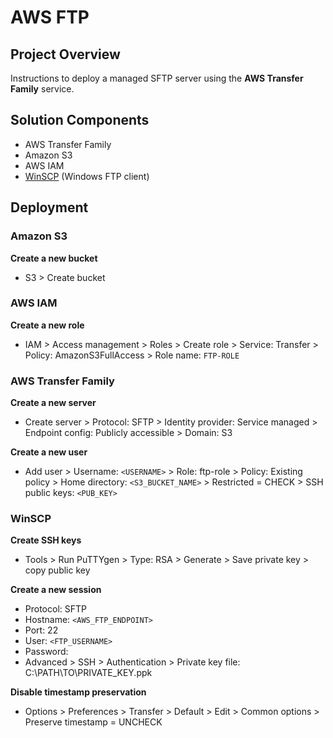 # AWS FTP


## Project Overview
Instructions to deploy a managed SFTP server using the **AWS Transfer Family** service.


## Solution Components
- AWS Transfer Family
- Amazon S3
- AWS IAM
- [WinSCP](https://winscp.net/eng/index.php) (Windows FTP client)


## Deployment
### Amazon S3
**Create a new bucket**
- S3 > Create bucket


### AWS IAM
**Create a new role**
- IAM > Access management > Roles > Create role > Service: Transfer > Policy: AmazonS3FullAccess > Role name: `FTP-ROLE`


### AWS Transfer Family
**Create a new server**
- Create server > Protocol: SFTP > Identity provider: Service managed > Endpoint config: Publicly accessible > Domain: S3

**Create a new user**
- Add user > Username: `<USERNAME>` > Role: ftp-role > Policy: Existing policy > Home directory: `<S3_BUCKET_NAME>` > Restricted = CHECK > SSH public keys: `<PUB_KEY>`


### WinSCP
**Create SSH keys**
- Tools > Run PuTTYgen > Type: RSA > Generate > Save private key > copy public key

**Create a new session**
- Protocol: SFTP
- Hostname: `<AWS_FTP_ENDPOINT>`
- Port: 22
- User: `<FTP_USERNAME>`
- Password:
- Advanced > SSH > Authentication > Private key file: C:\PATH\TO\PRIVATE_KEY.ppk

**Disable timestamp preservation**
- Options > Preferences > Transfer > Default > Edit > Common options > Preserve timestamp = UNCHECK
